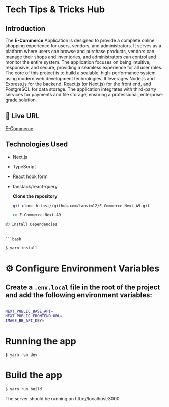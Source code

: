 # Tech Tips & Tricks Hub

## Introduction

The **E-Commerce** Application is designed to provide a complete online shopping experience for users, vendors, and administrators. It serves as a platform where users can browse and purchase products, vendors can manage their shops and inventories, and administrators can control and monitor the entire system. The application focuses on being intuitive, responsive, and secure, providing a seamless experience for all user roles. The core of this project is to build a scalable, high-performance system using modern web development technologies. It leverages Node.js and Express.js for the backend, React.js (or Next.js) for the front end, and PostgreSQL for data storage. The application integrates with third-party services for payments and file storage, ensuring a professional, enterprise-grade solution.

## 🔗 Live URL

[E-Commerce](https://e-commerce-next-a9.vercel.app/)

## Technologies Used

- Next.js
- TypeScript
- React hook form
- tanstack/react-query

  **Clone the repository**

  ```sh
  git clone https://github.com/tansim12/E-Commerce-Next-A9.git

  cd E-Commerce-Next-A9

  ```

````
📦 Install Dependencies

---
```bash

$ yarn install

````

# ⚙️ Configure Environment Variables

## Create a `.env.local` file in the root of the project and add the following environment variables:

```bash

NEXT_PUBLIC_BASE_API=
NEXT_PUBLIC_FRONTEND_URL=
IMAGE_BB_API_KEY=


```

# Running the app

```TYPESCRIPT
$ yarn run dev
```

# Build the app

```TYPESCRIPT
$ yarn run build


```

The server should be running on http://localhost:3000.
